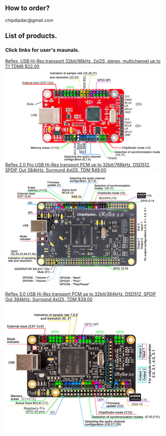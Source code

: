 <h2>How to order?</h2>
chipdipdac@gmail.com
<h2>List of products.</h2> 
<h3>Click links for user's maunals.</h3>

[Reflex, USB Hi-Res transport 32bit/96kHz, 2xI2S, stereo, multichannel up to 7.1 TDM8 $22.00](https://github.com/ChipDipDAC/ChipDipDAC.github.io/tree/main/Reflex%201)
![Reflex 1](https://github.com/ChipDipDAC/ChipDipDAC.github.io/blob/main/Reflex%201/Reflex_1pins.jpg?)
[Reflex 2.0 Pro USB Hi-Res transport PCM up to 32bit/768kHz, DSD512, SPDIF Out  384kHz, Surround 4xI2S, TDM $49.00](https://github.com/ChipDipDAC/ChipDipDAC.github.io/tree/main/Reflex%202.0%20Pro)
![Reflex 2.0 Pro](https://github.com/ChipDipDAC/ChipDipDAC.github.io/blob/main/Reflex%202.0%20Pro/Reflex_2_0_Pro_pins.jpg?)
[Reflex 3.0 USB Hi-Res transport PCM up to 32bit/384kHz, DSD512, SPDIF Out  384kHz, Surround 4xI2S, TDM $39.00](https://github.com/ChipDipDAC/ChipDipDAC.github.io/tree/main/Reflex%203.0)
![Reflex 3.0](https://github.com/ChipDipDAC/ChipDipDAC.github.io/blob/main/Reflex%203.0/Reflex_3_0_pins.jpg?raw=true)
